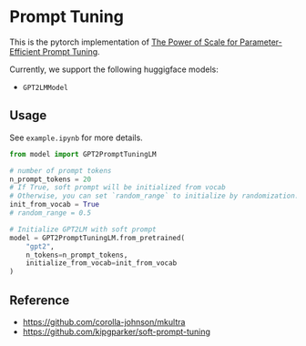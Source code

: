 # Prompt Tuning
This is the pytorch implementation of [The Power of Scale for Parameter-Efficient Prompt Tuning](https://arxiv.org/abs/2104.08691v2).

Currently, we support the following huggigface models:
- `GPT2LMModel`

## Usage
See `example.ipynb` for more details. 
```python
from model import GPT2PromptTuningLM

# number of prompt tokens
n_prompt_tokens = 20
# If True, soft prompt will be initialized from vocab 
# Otherwise, you can set `random_range` to initialize by randomization.
init_from_vocab = True
# random_range = 0.5

# Initialize GPT2LM with soft prompt
model = GPT2PromptTuningLM.from_pretrained(
    "gpt2",
    n_tokens=n_prompt_tokens,
    initialize_from_vocab=init_from_vocab
)
```


## Reference
- https://github.com/corolla-johnson/mkultra
- https://github.com/kipgparker/soft-prompt-tuning